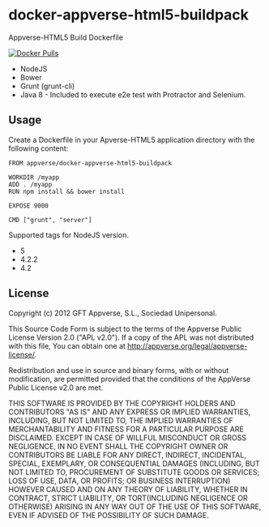 # docker-appverse-html5-buildpack
Appverse-HTML5 Build Dockerfile

[![Docker Pulls](https://img.shields.io/docker/pulls/mashape/kong.svg)](appverse/docker-appverse-html5-buildpack)

* NodeJS
* Bower
* Grunt (grunt-cli)
* Java 8 - Included to execute e2e test with Protractor and Selenium.

## Usage

Create a Dockerfile in your Apverse-HTML5 application directory with the following content:

```
FROM appverse/docker-appverse-html5-buildpack

WORKDIR /myapp
ADD . /myapp
RUN npm install && bower install

EXPOSE 9000

CMD ["grunt", "server"]
```

Supported tags for NodeJS version.
 * 5
 * 4.2.2
 * 4.2

## License

Copyright (c) 2012 GFT Appverse, S.L., Sociedad Unipersonal.

 This Source  Code Form  is subject to the  terms of  the Appverse Public License
 Version 2.0  ("APL v2.0").  If a copy of  the APL  was not  distributed with this
 file, You can obtain one at <http://appverse.org/legal/appverse-license/>.

 Redistribution and use in  source and binary forms, with or without modification,
 are permitted provided that the  conditions  of the  AppVerse Public License v2.0
 are met.

 THIS SOFTWARE IS PROVIDED BY THE  COPYRIGHT HOLDERS  AND CONTRIBUTORS "AS IS" AND
 ANY EXPRESS  OR IMPLIED WARRANTIES, INCLUDING, BUT  NOT LIMITED TO,   THE IMPLIED
 WARRANTIES   OF  MERCHANTABILITY   AND   FITNESS   FOR A PARTICULAR  PURPOSE  ARE
 DISCLAIMED. EXCEPT IN CASE OF WILLFUL MISCONDUCT OR GROSS NEGLIGENCE, IN NO EVENT
 SHALL THE  COPYRIGHT OWNER  OR  CONTRIBUTORS  BE LIABLE FOR ANY DIRECT, INDIRECT,
 INCIDENTAL,  SPECIAL,   EXEMPLARY,  OR CONSEQUENTIAL DAMAGES  (INCLUDING, BUT NOT
 LIMITED TO,  PROCUREMENT OF SUBSTITUTE  GOODS OR SERVICES;  LOSS OF USE, DATA, OR
 PROFITS; OR BUSINESS INTERRUPTION) HOWEVER CAUSED AND ON ANY THEORY OF LIABILITY,
 WHETHER IN CONTRACT, STRICT LIABILITY, OR TORT(INCLUDING NEGLIGENCE OR OTHERWISE)
 ARISING  IN  ANY WAY OUT  OF THE USE  OF THIS  SOFTWARE,  EVEN  IF ADVISED OF THE
 POSSIBILITY OF SUCH DAMAGE.
